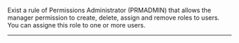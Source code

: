 Exist a rule of Permissions Administrator (PRMADMIN) that allows the manager permission to create, delete, assign and remove roles to users. You can assigne this role to one or more users.

                

---


